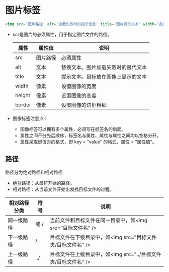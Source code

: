 # 图片标签

```html
<img src='图片路径' alt='加载失败时的提示信息' title='图片提示文本' width='宽度' height='高度'>
```

- scr是图片的必须属性，用于指定图片文件的路径。

  | 属性   | 属性值   | 说明                               |
  | ------ | -------- | ---------------------------------- |
  | src    | 图片路径 | 必须属性                           |
  | alt    | 文本     | 替换文本。图片加载失败时的替代文本 |
  | title  | 文本     | 提示文本。鼠标放在图像上显示的文本 |
  | width  | 像素     | 设置图像的宽度                     |
  | height | 像素     | 设置图像的高度                     |
  | border | 像素     | 设置图像的边框粗细                 |

- 图像标签注意点：

  - 图像标签可以拥有多个属性，必须写在标签名的后面。
  - 属性之间不分先后顺序，标签名与属性、属性与属性之间均以空格分开。
  - 属性采取键值对的格式，即 key = “value" 的格式，属性 = “属性值”。



## 路径

路径分为绝对路径和相对路径

- 绝对路径：从盘符开始的路径。
- 相对路径：从当前文件开始出发找目标文件的过程。

| 相对路径分类 | 符号 | 说明                                                         |
| ------------ | ---- | ------------------------------------------------------------ |
| 同一级路径   | 或./ | 当前文件和目标文件在同一目录中，如\<img src="目标文件名" />  |
| 下一级路径   | /    | 目标文件在下级目录中，如\<img src="目标文件夹/目标文件名" /> |
| 上一级路径   | ../  | 目标文件在上级目录中，如\<img src="../目标文件夹/目标文件名" /> |

